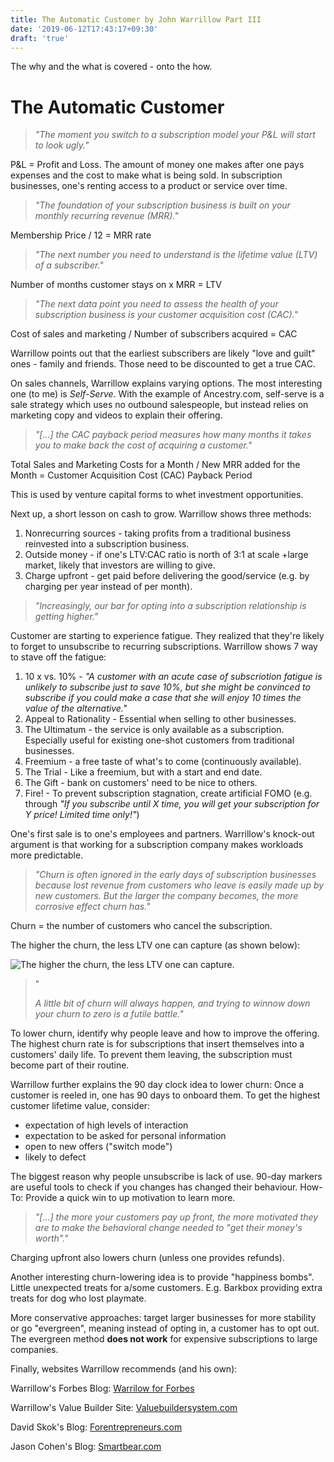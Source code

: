 ```yaml
---
title: The Automatic Customer by John Warrillow Part III
date: '2019-06-12T17:43:17+09:30'
draft: 'true'
---
```

The why and the what is covered - onto the how.

# The Automatic Customer

> _"The moment you switch to a subscription model your P&L will start to look ugly."_

P&L = Profit and Loss. The amount of money one makes after one pays expenses and the cost to make what is being sold. In subscription businesses, one's renting access to a product or service over time.

> _"The foundation of your subscription business is built on your monthly recurring revenue (MRR)."_

Membership Price / 12 = MRR rate

> _"The next number you need to understand is the lifetime value (LTV) of a subscriber."_

Number of months customer stays on x MRR = LTV

> _"The next data point you need to assess the health of your subscription business is your customer acquisition cost (CAC)."_

Cost of sales and marketing / Number of subscribers acquired = CAC

Warrillow points out that the earliest subscribers are likely "love and guilt" ones - family and friends. Those need to be discounted to get a true CAC.

On sales channels, Warrillow explains varying options. The most interesting one (to me) is _Self-Serve_. With the example of Ancestry.com, self-serve is a sale strategy which uses no outbound salespeople, but instead  relies on marketing copy and videos to explain their offering.

> _"\[...] the CAC payback period measures how many months it takes you to make back the cost of acquiring a customer."_

 Total Sales and Marketing Costs for a Month / New MRR added for the Month = Customer Acquisition Cost (CAC) Payback Period

This is used by venture capital forms to whet investment opportunities.

Next up, a short lesson on cash to grow. Warrillow shows three methods:

1. Nonrecurring sources - taking profits from a traditional business reinvested into a subscription business.
2. Outside money - if one's LTV:CAC ratio is north of 3:1 at scale +large market, likely that investors are willing to give.
3. Charge upfront - get paid before delivering the good/service (e.g. by charging per year instead of per month).

> _"Increasingly, our bar for opting into a subscription relationship is getting higher."_

Customer are starting to experience fatigue. They realized that they're likely to forget to unsubscribe to recurring subscriptions. Warrillow shows 7 way to stave off the fatigue:

1. 10 x vs. 10% - _"A customer with an acute case of subscriotion fatigue is unlikely to subscribe just to save 10%, but she might be convinced to subscribe if you could make a case that she will enjoy 10 times the value of the alternative."_
2. Appeal to Rationality - Essential when selling to other businesses.
3. The Ultimatum - the service is only available as a subscription. Especially useful for existing one-shot customers from traditional businesses.
4. Freemium - a free taste of what's to come (continuously available).
5. The Trial - Like a freemium, but with a start and end date.
6. The Gift - bank on customers' need to be nice to others.
7. Fire! - To prevent subscription stagnation, create artificial FOMO (e.g. through _"If you subscribe until X time, you will get your subscription for Y price! Limited time only!"_)

One's first sale is to one's employees and partners. Warrillow's knock-out argument is that working for a subscription company makes workloads more predictable.

> _"Churn is often ignored in the early days of subscription businesses because lost revenue from customers who leave is easily made up by new customers. But the larger the company becomes, the more corrosive effect churn has."_

Churn = the number of customers who cancel the subscription. 

The higher the churn, the less LTV one can capture (as shown below):

![The higher the churn, the less LTV one can capture.](/images/uploads/img_20190612_182815.jpg)

> "
>
> _A little bit of churn will always happen, and trying to winnow down your churn to zero is a futile battle."_

To lower churn, identify why people leave and how to improve the offering. The highest churn rate is for subscriptions that insert themselves into a customers' daily life. To prevent them leaving, the subscription must become part of their routine.

Warrillow further explains the 90 day clock idea to lower churn: Once a customer is reeled in, one has 90 days to onboard them. To get the highest customer lifetime value, consider:

* expectation of high levels of interaction
* expectation to be asked for personal information
* open to new offers ("switch mode")
* likely to defect

The biggest reason why people unsubscribe is lack of use. 90-day markers are useful tools to check if you changes has changed their behaviour. How-To: Provide a quick win to up motivation to learn more.

> _"\[...] the more your customers pay up front, the more motivated they are to make the behavioral change needed to "get their money's worth"."_

Charging upfront also lowers churn (unless one provides refunds). 

Another interesting churn-lowering idea is to provide "happiness bombs". Little unexpected treats for a/some customers. E.g. Barkbox providing extra treats for dog who lost playmate.

More conservative approaches: target larger businesses for more stability or go "evergreen", meaning instead of opting in, a customer has to opt out. The evergreen method **does not work** for expensive subscriptions to large companies.

Finally, websites Warrillow recommends (and his own):

Warrillow's Forbes Blog: [Warrilow for Forbes](https://www.forbes.com/sites/johnwarrillow/#6101346f1ce3)

Warrillow's Value Builder Site: [Valuebuildersystem.com](https://valuebuildersystem.com/)

David Skok's Blog: [Forentrepreneurs.com](https://www.forentrepreneurs.com/)

Jason Cohen's Blog: [Smartbear.com](https://smartbear.com/blog/)
